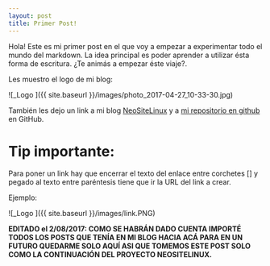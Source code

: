 ```yaml
---
layout: post
title: Primer Post!
---
```


Hola! Este es mi primer post en el que voy a empezar a experimentar todo el mundo del markdown. La idea principal es poder aprender a utilizar ésta forma de escritura.
¿Te animás a empezar éste viaje?.

Les muestro el logo de mi blog:

![_Logo ]({{ site.baseurl }}/images/photo_2017-04-27_10-33-30.jpg)

También les dejo un link a mi blog [NeoSiteLinux](https://neositelinux.com) y a [mi repositorio en github](https://github.com/neoranger) en GitHub.

# Tip importante:

Para poner un link hay que encerrar el texto del enlace entre corchetes [] y pegado al texto entre paréntesis tiene que ir la URL del link a crear.

Ejemplo:

![_Logo ]({{ site.baseurl }}/images/link.PNG)


**EDITADO el 2/08/2017: COMO SE HABRÁN DADO CUENTA IMPORTÉ TODOS LOS POSTS QUE TENÍA EN MI BLOG HACIA ACÁ PARA EN UN FUTURO QUEDARME SOLO AQUÍ ASI QUE TOMEMOS ESTE POST SOLO COMO LA CONTINUACIÓN DEL PROYECTO NEOSITELINUX.**

